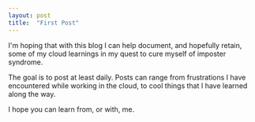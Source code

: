 ```yaml
---
layout: post
title:  "First Post"
---
```


I'm hoping that with this blog I can help document, and hopefully retain, some of my cloud learnings in my quest to cure myself of imposter syndrome.

The goal is to post at least daily. Posts can range from frustrations I have encountered while working in the cloud, to cool things that I have learned along the way.

I hope you can learn from, or with, me.
